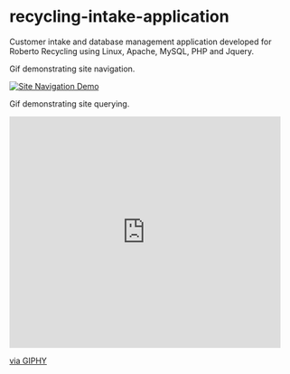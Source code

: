 # recycling-intake-application
Customer intake and database management application developed for Roberto Recycling using Linux, Apache, MySQL, PHP and Jquery. 

Gif demonstrating site navigation.

<a href="https://media.giphy.com/media/pd53F5gWDPIStzhw6N/giphy.gif"><img src="https://media.giphy.com/media/pd53F5gWDPIStzhw6N/giphy.gif" title="Site Navigation Demo"/></a>


Gif demonstrating site querying. 

<iframe src="https://giphy.com/embed/9dcVirxPi20VERUIoF" width="480" height="410" frameBorder="0" class="giphy-embed" allowFullScreen></iframe><p><a href="https://giphy.com/gifs/9dcVirxPi20VERUIoF">via GIPHY</a></p>
